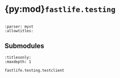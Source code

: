 # {py:mod}`fastlife.testing`

```{py:module} fastlife.testing
```

```{autodoc2-docstring} fastlife.testing
:parser: myst
:allowtitles:
```

## Submodules

```{toctree}
:titlesonly:
:maxdepth: 1

fastlife.testing.testclient
```
